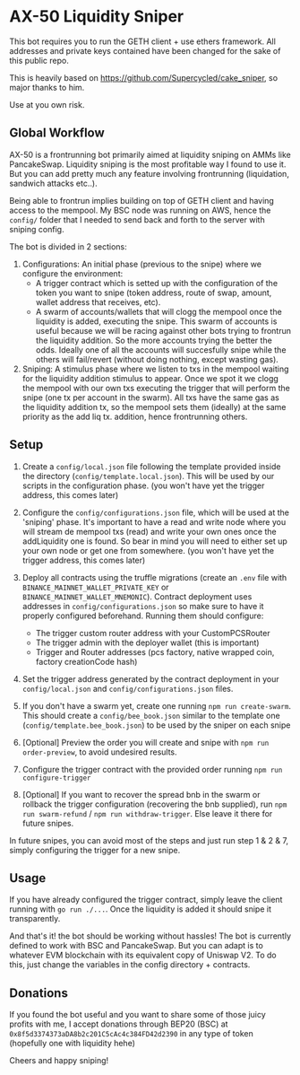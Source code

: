 # AX-50 Liquidity Sniper

This bot requires you to run the GETH client + use ethers framework. All addresses and private keys contained have been changed for the sake of this public repo.

This is heavily based on https://github.com/Supercycled/cake_sniper, so major thanks to him.

Use at you own risk.

## Global Workflow

AX-50 is a frontrunning bot primarily aimed at liquidity sniping on AMMs like PancakeSwap. Liquidity sniping is the most profitable way I found to use it. But you can add pretty much any feature involving frontrunning (liquidation, sandwich attacks etc..).

Being able to frontrun implies building on top of GETH client and having access to the mempool. My BSC node was running on AWS, hence the `config/` folder that I needed to send back and forth to the server with sniping config.

The bot is divided in 2 sections:
1. Configurations: An initial phase (previous to the snipe) where we configure the environment:
    * A trigger contract which is setted up with the configuration of the token you want to snipe (token address, route of swap, amount, wallet address that receives, etc).
    * A swarm of accounts/wallets that will clogg the mempool once the liquidity is added, executing the snipe. This swarm of accounts is useful because we will be racing against other bots trying to frontrun the liquidity addition. So the more accounts trying the better the odds. Ideally one of all the accounts will succesfully snipe while the others will fail/revert (without doing nothing, except wasting gas).
2. Sniping: A stimulus phase where we listen to txs in the mempool waiting for the liquidity addition stimulus to appear. Once we spot it we clogg the mempool with our own txs executing the trigger that will perform the snipe (one tx per account in the swarm). All txs have the same gas as the liquidity addition tx, so the mempool sets them (ideally) at the same priority as the add liq tx. addition, hence frontrunning others.

## Setup

1. Create a `config/local.json` file following the template provided inside the directory (`config/template.local.json`). This will be used by our scripts in the configuration phase. (you won't have yet the trigger address, this comes later)

2. Configure the `config/configurations.json` file, which will be used at the 'sniping' phase. It's important to have a read and write node where you will stream de mempool txs (read) and write your own ones once the addLiquidity one is found. So bear in mind you will need to either set up your own node or get one from somewhere. (you won't have yet the trigger address, this comes later)

3. Deploy all contracts using the truffle migrations (create an `.env` file with `BINANCE_MAINNET_WALLET_PRIVATE_KEY` or `BINANCE_MAINNET_WALLET_MNEMONIC`). Contract deployment uses addresses in `config/configurations.json` so make sure to have it properly configured beforehand. Running them should configure:
    - The trigger custom router address with your CustomPCSRouter
    - The trigger admin with the deployer wallet (this is important)
    - Trigger and Router addresses (pcs factory, native wrapped coin, factory creationCode hash)

4. Set the trigger address generated by the contract deployment in your `config/local.json` and `config/configurations.json` files.

5. If you don't have a swarm yet, create one running `npm run create-swarm`. This should create a `config/bee_book.json` similar to the template one (`config/template.bee_book.json`) to be used by the sniper on each snipe

6. \[Optional\] Preview the order you will create and snipe with `npm run order-preview`, to avoid undesired results.

7. Configure the trigger contract with the provided order running `npm run configure-trigger`

8. \[Optional\] If you want to recover the spread bnb in the swarm or rollback the trigger configuration (recovering the bnb supplied), run `npm run swarm-refund` / `npm run withdraw-trigger`. Else leave it there for future snipes.

In future snipes, you can avoid most of the steps and just run step 1 & 2 & 7, simply configuring the trigger for a new snipe.

## Usage

If you have already configured the trigger contract, simply leave the client running with `go run ./...`. Once the liquidity is added it should snipe it transparently.

And that's it! the bot should be working without hassles! The bot is currently defined to work with BSC and PancakeSwap. But you can adapt is to whatever EVM blockchain with its equivalent copy of Uniswap V2. To do this, just change the variables in the config directory + contracts.

## Donations

If you found the bot useful and you want to share some of those juicy profits with me, I accept donations through BEP20 (BSC) at `0x8f5d3374373aDA8b2c201C5cAc4c384FD42d2390` in any type of token (hopefully one with liquidity hehe)

Cheers and happy sniping!
